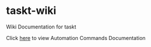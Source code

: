 # taskt-wiki
Wiki Documentation for taskt

Click [here](/automation-commands) to view Automation Commands Documentation

